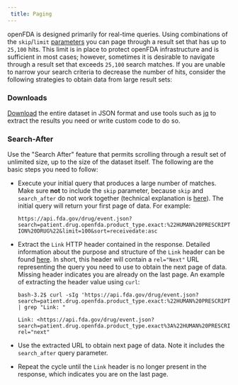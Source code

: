 ```yaml
---
 title: Paging 
---
```

openFDA is designed primarily for real-time queries. Using combinations of the `skip`/`limit` 
[parameters](/apis/query-parameters/) you can page through a result set that has up to `25,100` hits.
This limit is in place to protect openFDA infrastructure and is sufficient in most cases;
however, sometimes it is desirable to navigate through a result set that exceeds `25,100` search matches.
If you are unable to narrow your search criteria to decrease the number of hits, consider the following strategies
to obtain data from large result sets:

### Downloads 

[Download](/apis/downloads/) the entire dataset in JSON format and use tools such as [jq](https://stedolan.github.io/jq/)
to extract the results you need or write custom code to do so.

### Search-After

Use the "Search After" feature that permits scrolling through a result set of unlimited size, up
to the size of the dataset itself. The following are the basic steps you need to follow:

- Execute your initial query that produces a large number of matches. Make sure **not** to include the
`skip` parameter, because `skip` and `search_after` do not work together (technical explanation is [here](https://www.elastic.co/guide/en/elasticsearch/reference/5.6/search-request-search-after.html)).
The initial query will return your first page of data. For example:

    `https://api.fda.gov/drug/event.json?search=patient.drug.openfda.product_type.exact:%22HUMAN%20PRESCRIPTION%20DRUG%22&limit=100&sort=receivedate:asc`
- Extract the `Link` HTTP header contained in the response. Detailed information about the purpose and structure
of the `Link` header can be found [here](https://developer.mozilla.org/en-US/docs/Web/HTTP/Headers/Link). 
In short, this header will contain a `rel="Next"` URL representing the query you need to use to obtain the next page of data. Missing
header indicates you are already on the last page. An example of extracting the header value using `curl`:
    
    ```shell script
    bash-3.2$ curl -sIg 'https://api.fda.gov/drug/event.json?search=patient.drug.openfda.product_type.exact:%22HUMAN%20PRESCRIPTION%20DRUG%22&limit=100&sort=receivedate:asc' | grep "Link: "
    
    Link: <https://api.fda.gov/drug/event.json?search=patient.drug.openfda.product_type.exact%3A%22HUMAN%20PRESCRIPTION%20DRUG%22&limit=100&sort=receivedate%3Aasc&skip=0&search_after=0%3D1068076800000%3B1%3Dsafetyreport%25234022687>; rel="next"
    ```
- Use the extracted URL to obtain next page of data. Note it includes the `search_after` query parameter.
- Repeat the cycle until the `Link` header is no longer present in the response, which indicates you are on the last page.



  
  
  
